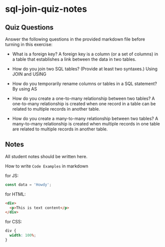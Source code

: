 # sql-join-quiz-notes

## Quiz Questions

Answer the following questions in the provided markdown file before turning in this exercise:

- What is a foreign key?
  A foreign key is a column (or a set of columns) in a table that establishes a link between the data in two tables.

- How do you join two SQL tables? (Provide at least two syntaxes.)
  Using JOIN and USING

- How do you temporarily rename columns or tables in a SQL statement?
  By using AS

- How do you create a one-to-many relationship between two tables?
  A one-to-many relationship is created when one record in a table can be related to multiple records in another table.

- How do you create a many-to-many relationship between two tables?
  A many-to-many relationship is created when multiple records in one table are related to multiple records in another table.

## Notes

All student notes should be written here.

How to write `Code Examples` in markdown

for JS:

```javascript
const data = 'Howdy';
```

for HTML:

```html
<div>
  <p>This is text content</p>
</div>
```

for CSS:

```css
div {
  width: 100%;
}
```
